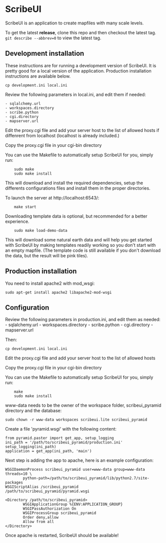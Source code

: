 ScribeUI
=========

ScribeUI is an application to create mapfiles with many scale levels.

To get the latest **release**, clone this repo and then checkout the latest tag. ``` git describe --abbrev=0 ``` to view the latest tag.

Development installation
------------

These instructions are for running a development version of ScribeUI. It is pretty good for a local version of the application. Production installation instructions are available below.

    cp development.ini local.ini

Review the following parameters in local.ini, and edit them if needed:

	- sqlalchemy.url
	- workspaces.directory
	- scribe.python
	- cgi.directory
	- mapserver.url

Edit the proxy.cgi file and add your server host to the list of allowed hosts if diffenrent from localhost (localhost is already included.)

Copy the proxy.cgi file in your cgi-bin directory

You can use the Makefile to automatically setup ScribeUI for you, simply run:

        sudo make
        sudo make install

This will download and install the required dependencies, setup the differents
configurations files and install them in the proper directories. 

To launch the server at http://localhost:6543/:

        make start

Downloading template data is optional, but recommended for a better 
experience. 

        sudo make load-demo-data   


This will download some natural earth data and will help you get started with
ScribeUI by making templates readily working so you don't start with an empty
mapfile. (The template code is still available if you don't download the data,
but the result will be pink tiles). 

Production installation
------------

You need to install apache2 with mod_wsgi: 

    sudo apt-get install apache2 libapache2-mod-wsgi 

Configuration
-------------
 
Review the following parameters in production.ini, and edit them as needed:
	- sqlalchemy.url
	- workspaces.directory
	- scribe.python
	- cgi.directory
	- mapserver.url

Then:

    cp development.ini local.ini

Edit the proxy.cgi file and add your server host to the list of allowed hosts

Copy the proxy.cgi file in your cgi-bin directory

You can use the Makefile to automatically setup ScribeUI for you, simply run:

        make
        sudo make install

www-data needs to be the owner of the workspace folder, scribeui_pyramid directory and the database:

    sudo chown -r www-data workspaces scribeui.lite scribeui_pyramid

Create a file 'pyramid.wsgi' with the following content:

	from pyramid.paster import get_app, setup_logging
	ini_path = '/path/to/scribeui_pyramid/production.ini'
	setup_logging(ini_path)
	application = get_app(ini_path, 'main')

Next step is adding the app to apache, here is an example configuration:

    WSGIDaemonProcess scribeui_pyramid user=www-data group=www-data threads=10 \
	        python-path=/path/to/scribeui_pyramid/lib/python2.7/site-packages
	WSGIScriptAlias /scribeui_pyramid /path/to/scribeui_pyramid/pyramid.wsgi

	<Directory /path/to/scribeui_pyramid>
	        WSGIApplicationGroup %{ENV:APPLICATION_GROUP}
	        WSGIPassAuthorization On
	        WSGIProcessGroup scribeui_pyramid
	        Order deny,allow
	        Allow from all
	</Directory>

Once apache is restarted, ScribeUI should be available!
